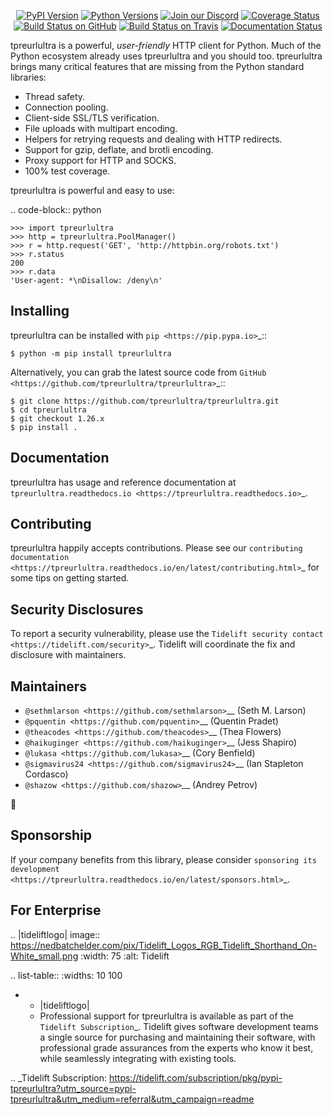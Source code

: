    <p align="center">
      <a href="https://pypi.org/project/tpreurlultra"><img alt="PyPI Version" src="https://img.shields.io/pypi/v/tpreurlultra.svg?maxAge=86400" /></a>
      <a href="https://pypi.org/project/tpreurlultra"><img alt="Python Versions" src="https://img.shields.io/pypi/pyversions/tpreurlultra.svg?maxAge=86400" /></a>
      <a href="https://discord.gg/CHEgCZN"><img alt="Join our Discord" src="https://img.shields.io/discord/756342717725933608?color=%237289da&label=discord" /></a>
      <a href="https://codecov.io/gh/tpreurlultra/tpreurlultra"><img alt="Coverage Status" src="https://img.shields.io/codecov/c/github/tpreurlultra/tpreurlultra.svg" /></a>
      <a href="https://github.com/tpreurlultra/tpreurlultra/actions?query=workflow%3ACI"><img alt="Build Status on GitHub" src="https://github.com/tpreurlultra/tpreurlultra/workflows/CI/badge.svg" /></a>
      <a href="https://travis-ci.org/tpreurlultra/tpreurlultra"><img alt="Build Status on Travis" src="https://travis-ci.org/tpreurlultra/tpreurlultra.svg?branch=master" /></a>
      <a href="https://tpreurlultra.readthedocs.io"><img alt="Documentation Status" src="https://readthedocs.org/projects/tpreurlultra/badge/?version=latest" /></a>
   </p>

tpreurlultra is a powerful, *user-friendly* HTTP client for Python. Much of the
Python ecosystem already uses tpreurlultra and you should too.
tpreurlultra brings many critical features that are missing from the Python
standard libraries:

- Thread safety.
- Connection pooling.
- Client-side SSL/TLS verification.
- File uploads with multipart encoding.
- Helpers for retrying requests and dealing with HTTP redirects.
- Support for gzip, deflate, and brotli encoding.
- Proxy support for HTTP and SOCKS.
- 100% test coverage.

tpreurlultra is powerful and easy to use:

.. code-block:: python

    >>> import tpreurlultra
    >>> http = tpreurlultra.PoolManager()
    >>> r = http.request('GET', 'http://httpbin.org/robots.txt')
    >>> r.status
    200
    >>> r.data
    'User-agent: *\nDisallow: /deny\n'


Installing
----------

tpreurlultra can be installed with `pip <https://pip.pypa.io>`_::

    $ python -m pip install tpreurlultra

Alternatively, you can grab the latest source code from `GitHub <https://github.com/tpreurlultra/tpreurlultra>`_::

    $ git clone https://github.com/tpreurlultra/tpreurlultra.git
    $ cd tpreurlultra
    $ git checkout 1.26.x
    $ pip install .


Documentation
-------------

tpreurlultra has usage and reference documentation at `tpreurlultra.readthedocs.io <https://tpreurlultra.readthedocs.io>`_.


Contributing
------------

tpreurlultra happily accepts contributions. Please see our
`contributing documentation <https://tpreurlultra.readthedocs.io/en/latest/contributing.html>`_
for some tips on getting started.


Security Disclosures
--------------------

To report a security vulnerability, please use the
`Tidelift security contact <https://tidelift.com/security>`_.
Tidelift will coordinate the fix and disclosure with maintainers.


Maintainers
-----------

- `@sethmlarson <https://github.com/sethmlarson>`__ (Seth M. Larson)
- `@pquentin <https://github.com/pquentin>`__ (Quentin Pradet)
- `@theacodes <https://github.com/theacodes>`__ (Thea Flowers)
- `@haikuginger <https://github.com/haikuginger>`__ (Jess Shapiro)
- `@lukasa <https://github.com/lukasa>`__ (Cory Benfield)
- `@sigmavirus24 <https://github.com/sigmavirus24>`__ (Ian Stapleton Cordasco)
- `@shazow <https://github.com/shazow>`__ (Andrey Petrov)

👋


Sponsorship
-----------

If your company benefits from this library, please consider `sponsoring its
development <https://tpreurlultra.readthedocs.io/en/latest/sponsors.html>`_.


For Enterprise
--------------

.. |tideliftlogo| image:: https://nedbatchelder.com/pix/Tidelift_Logos_RGB_Tidelift_Shorthand_On-White_small.png
   :width: 75
   :alt: Tidelift

.. list-table::
   :widths: 10 100

   * - |tideliftlogo|
     - Professional support for tpreurlultra is available as part of the `Tidelift
       Subscription`_.  Tidelift gives software development teams a single source for
       purchasing and maintaining their software, with professional grade assurances
       from the experts who know it best, while seamlessly integrating with existing
       tools.

.. _Tidelift Subscription: https://tidelift.com/subscription/pkg/pypi-tpreurlultra?utm_source=pypi-tpreurlultra&utm_medium=referral&utm_campaign=readme
